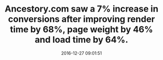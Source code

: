 ---
layout: post
title:  "Ancestory.com saw a 7% increase in conversions after improving render time by 68%, page weight by 46% and load time by 64%."
storySource: "https://www.dropbox.com/s/8rffw1px0yn05gm/Velocity-NY-Jed-Wood-Ancestry-User-Centered-Metrics.pdf?dl=0"
date:   2016-12-27 09:01:51
tags:
 - conversion
 - "2016"
---